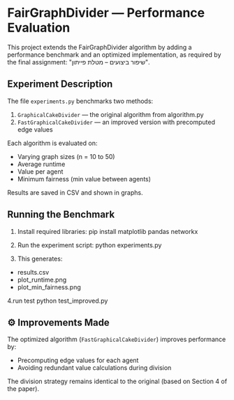 # FairGraphDivider — Performance Evaluation

This project extends the FairGraphDivider algorithm by adding a performance benchmark and an optimized implementation, as required by the final assignment: "שיפור ביצועים – מטלת פייתון".


##  Experiment Description

The file `experiments.py` benchmarks two methods:

1. `GraphicalCakeDivider` — the original algorithm from algorithm.py  
2. `FastGraphicalCakeDivider` — an improved version with precomputed edge values

Each algorithm is evaluated on:

- Varying graph sizes (n = 10 to 50)  
- Average runtime  
- Value per agent  
- Minimum fairness (min value between agents)

Results are saved in CSV and shown in graphs.

##  Running the Benchmark

1. Install required libraries:
pip install matplotlib pandas networkx

2. Run the experiment script:
python experiments.py

3. This generates:
- results.csv  
- plot_runtime.png  
- plot_min_fairness.png

  
 4.run test
  python test_improved.py


## ⚙️ Improvements Made

The optimized algorithm (`FastGraphicalCakeDivider`) improves performance by:

- Precomputing edge values for each agent  
- Avoiding redundant value calculations during division  

The division strategy remains identical to the original (based on Section 4 of the paper).


